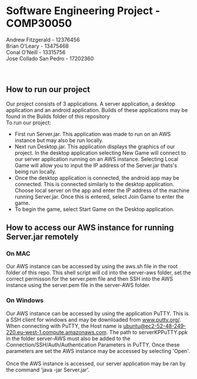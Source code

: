 # Software Engineering Project - COMP30050
Andrew Fitzgerald - 12376456<br />
Brian O’Leary - 13475468<br />
Conal O’Neill - 13315756<br />
Jose Collado San Pedro - 17202360<br />
<br /><br />

## How to run our project
Our project consists of 3 applications. A server application, a desktop application and an android application. Builds of these applications may be found in the Builds folder of this repository<br />
To run our project:
* First run Server.jar. This application was made to run on an AWS instance but may also be run locally.
* Next run Desktop.jar. This application displays the graphics of our project. In the desktop application selecting New Game will connect
to our server application running on an AWS instance. Selecting Local Game will allow you to input the IP address of the Server.jar thats's being run locally.
* Once the desktop application is connected, the android app may be connected. This is connected similarly to the desktop application.
Choose local server on the app and enter the IP address of the machine running Server.jar. Once this is entered, select Join Game to enter the game.
* To begin the game, select Start Game on the Desktop application.

## How to access our AWS instance for running Server.jar remotely
### On MAC
Our AWS instance can be accessed by using the aws.sh file in the root folder of this repo. This shell script will cd into the server-aws folder, set the correct permisson for the server.pem file and then SSH into the AWS instance using the server.pem file in the server-AWS folder.

### On Windows
Our AWS instance can be accessed by using the application PuTTY. This is a SSH client for windows and may be downloaded from www.putty.org/. When connecting with PuTTY, the Host name is ubuntu@ec2-52-48-249-220.eu-west-1.compute.amazonaws.com. The path to serverKPPuTTY.ppk in the folder server-AWS must also be added to the Connection/SSH/Auth/Authentication Parameters in PuTTY. Once these parameters are set the AWS instance may be accessed by selecting 'Open'.
<br /><br />
Once the AWS instance is accessed, our server application may be ran by the command 'java -jar Server.jar'.
